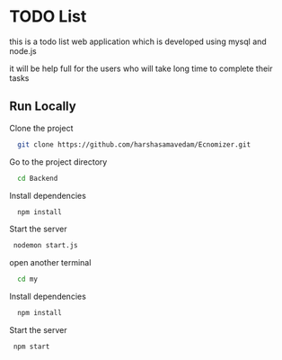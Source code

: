 
# TODO List

this is a todo list web application which is developed using mysql and node.js

it will be help full for the users who will take long time to complete their tasks




## Run Locally

Clone the project

```bash
  git clone https://github.com/harshasamavedam/Ecnomizer.git
```

Go to the project directory

```bash
  cd Backend
```

Install dependencies

```bash
  npm install
```

Start the server

```bash
 nodemon start.js
```
open another terminal 
```bash
  cd my
```

Install dependencies

```bash
  npm install
```

Start the server

```bash
 npm start
```
